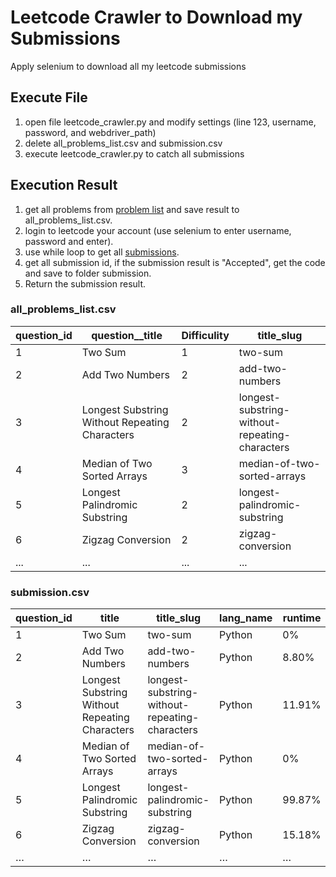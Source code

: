 # Leetcode Crawler to Download my Submissions #
Apply selenium to download all my leetcode submissions

## Execute File ##
1. open file leetcode_crawler.py and modify settings (line 123, username, password, and webdriver_path)
2. delete all_problems_list.csv and submission.csv
3. execute leetcode_crawler.py to catch all submissions

## Execution Result ##
1. get all problems from [problem list](https://leetcode.com/api/problems/all) and save result to all_problems_list.csv.
2. login to leetcode your account (use selenium to enter username, password and enter).
3. use while loop to get all [submissions](https://leetcode.com/api/submissions/?offset=0&limit=50).
4. get all submission id, if the submission result is "Accepted", get the code and save to folder submission.
5. Return the submission result.

### all_problems_list.csv ###
| question_id | question__title                                | Difficulity | title_slug                                     |
|-------------|------------------------------------------------|-------------|------------------------------------------------|
| 1           | Two Sum                                        | 1           | two-sum                                        |
| 2           | Add Two Numbers                                | 2           | add-two-numbers                                |
| 3           | Longest Substring Without Repeating Characters | 2           | longest-substring-without-repeating-characters |
| 4           | Median of Two Sorted Arrays                    | 3           | median-of-two-sorted-arrays                    |
| 5           | Longest Palindromic Substring                  | 2           | longest-palindromic-substring                  |
| 6           | Zigzag Conversion                              | 2           | zigzag-conversion                              |
| ...           | ...                                | ...           | ...                                |

### submission.csv ### 
| question_id | title                                          | title_slug                                     | lang_name | runtime | question__title                                | Difficulity | memory | submission_id | memory | submission_id |
|-------------|------------------------------------------------|------------------------------------------------|-----------|---------|------------------------------------------------|-------------|--------|---------------|--------|---------------|
| 1           | Two Sum                                        | two-sum                                        | Python    | 0%      | Two Sum                                        | 1           | 0%     | 5.39E+08      | 0%     | 5.39E+08      |
| 2           | Add Two Numbers                                | add-two-numbers                                | Python    | 8.80%   | Add Two Numbers                                | 2           | 99.36% | 1.07E+09      | 99.36% | 1.07E+09      |
| 3           | Longest Substring Without Repeating Characters | longest-substring-without-repeating-characters | Python    | 11.91%  | Longest Substring Without Repeating Characters | 2           | 10.73% | 1.08E+09      | 10.73% | 1.08E+09      |
| 4           | Median of Two Sorted Arrays                    | median-of-two-sorted-arrays                    | Python    | 0%      | Median of Two Sorted Arrays                    | 3           | 0%     | 7.1E+08       | 0%     | 7.1E+08       |
| 5           | Longest Palindromic Substring                  | longest-palindromic-substring                  | Python    | 99.87%  | Longest Palindromic Substring                  | 2           | 93.27% | 1.09E+09      | 93.27% | 1.09E+09      |
| 6           | Zigzag Conversion                              | zigzag-conversion                              | Python    | 15.18%  | Zigzag Conversion                              | 2           | 23.52% | 1.08E+09      | 23.52% | 1.08E+09      |
| …           | …                                              | …                                              | …         | …       | …                                              | …           | …      | …             | …      | …             |
